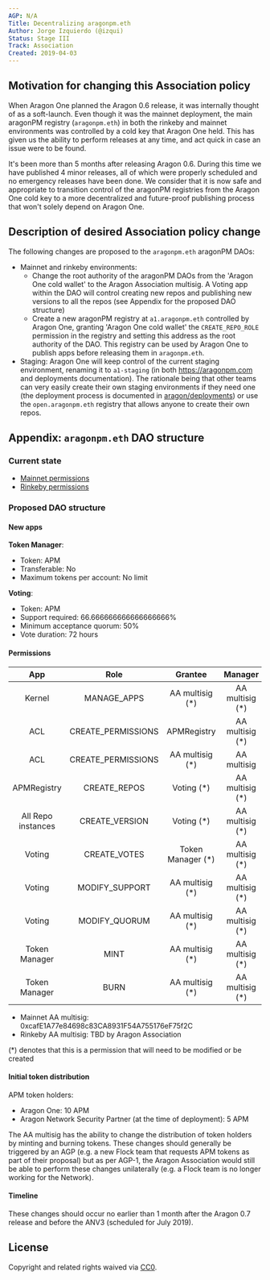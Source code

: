```yaml
---
AGP: N/A
Title: Decentralizing aragonpm.eth
Author: Jorge Izquierdo (@izqui)
Status: Stage III
Track: Association
Created: 2019-04-03
---
```


## Motivation for changing this Association policy

When Aragon One planned the Aragon 0.6 release, it was internally thought of as a soft-launch. Even though it was the mainnet deployment, the main aragonPM registry (`aragonpm.eth`) in both the rinkeby and mainnet environments was controlled by a cold key that Aragon One held. This has given us the ability to perform releases at any time, and act quick in case an issue were to be found.

It's been more than 5 months after releasing Aragon 0.6. During this time we have published 4 minor releases, all of which were properly scheduled and no emergency releases have been done. We consider that it is now safe and appropriate to transition control of the aragonPM registries from the Aragon One cold key to a more decentralized and future-proof publishing process that won't solely depend on Aragon One.

## Description of desired Association policy change

The following changes are proposed to the `aragonpm.eth` aragonPM DAOs:

- Mainnet and rinkeby environments:
    - Change the root authority of the aragonPM DAOs from the 'Aragon One cold wallet' to the Aragon Association multisig. A Voting app within the DAO will control creating new repos and publishing new versions to all the repos (see Appendix for the proposed DAO structure)
    - Create a new aragonPM registry at `a1.aragonpm.eth` controlled by Aragon One, granting 'Aragon One cold wallet' the `CREATE_REPO_ROLE` permission in the registry and setting this address as the root authority of the DAO. This registry can be used by Aragon One to publish apps before releasing them in `aragonpm.eth`.
- Staging: Aragon One will keep control of the current staging environment, renaming it to `a1-staging` (in both https://aragonpm.com and deployments documentation). The rationale being that other teams can very easily create their own staging environments if they need one (the deployment process is documented in [aragon/deployments](https://github.com/aragon/deployments)) or use the `open.aragonpm.eth` registry that allows anyone to create their own repos.

## Appendix: `aragonpm.eth` DAO structure

### Current state

- [Mainnet permissions](https://github.com/aragon/deployments/blob/master/environments/mainnet/permissions.yml)
- [Rinkeby permissions](https://github.com/aragon/deployments/blob/master/environments/rinkeby/permissions.yml)

### Proposed DAO structure

#### New apps

**Token Manager**:

- Token: APM
- Transferable: No
- Maximum tokens per account: No limit

**Voting**:

- Token: APM
- Support required: 66.666666666666666666% 
- Minimum acceptance quorum: 50%
- Vote duration: 72 hours

#### Permissions

|         App        |        Role        |      Grantee      |     Manager     |
|:------------------:|:------------------:|:-----------------:|:---------------:|
|       Kernel       |     MANAGE_APPS    |  AA multisig (*)  | AA multisig (*) |
|         ACL        | CREATE_PERMISSIONS |    APMRegistry    | AA multisig (*) |
|         ACL        | CREATE_PERMISSIONS |  AA multisig (*)  |   AA multisig   |
|     APMRegistry    |    CREATE_REPOS    |     Voting (*)    | AA multisig (*) |
| All Repo instances |   CREATE_VERSION   |     Voting (*)    | AA multisig (*) |
|       Voting       |    CREATE_VOTES    | Token Manager (*) | AA multisig (*) |
|       Voting       |   MODIFY_SUPPORT   |  AA multisig (*)  | AA multisig (*) |
|       Voting       |    MODIFY_QUORUM   |  AA multisig (*)  | AA multisig (*) |
|    Token Manager   |        MINT        |  AA multisig (*)  | AA multisig (*) |
|    Token Manager   |        BURN        |  AA multisig (*)  | AA multisig (*) |

- Mainnet AA multisig: 0xcafE1A77e84698c83CA8931F54A755176eF75f2C
- Rinkeby AA multisig: TBD by Aragon Association

(*) denotes that this is a permission that will need to be modified or be created

#### Initial token distribution

APM token holders:

- Aragon One: 10 APM
- Aragon Network Security Partner (at the time of deployment): 5 APM

The AA multisig has the ability to change the distribution of token holders by minting and burning tokens. These changes should generally be triggered by an AGP (e.g. a new Flock team that requests APM tokens as part of their proposal) but as per AGP-1, the Aragon Association would still be able to perform these changes unilaterally (e.g. a Flock team is no longer working for the Network).


#### Timeline

These changes should occur no earlier than 1 month after the Aragon 0.7 release and before the ANV3 (scheduled for July 2019).

## License
Copyright and related rights waived via [CC0](https://creativecommons.org/publicdomain/zero/1.0/).
